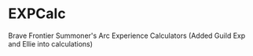 # EXPCalc
Brave Frontier Summoner's Arc Experience Calculators
(Added Guild Exp and Ellie into calculations)

